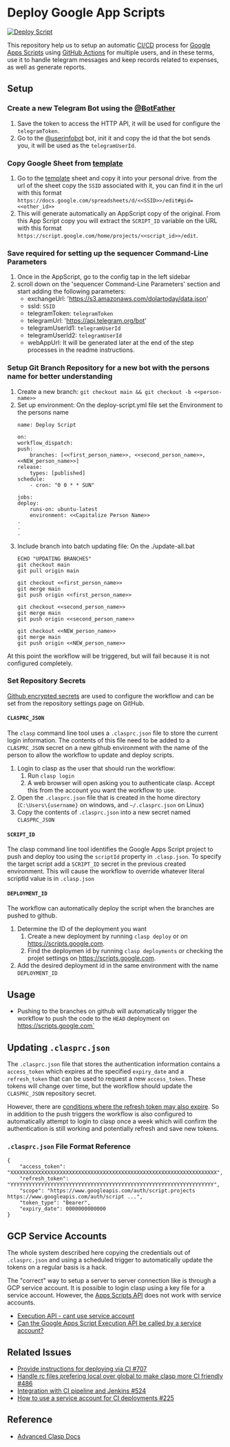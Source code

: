 # Deploy Google App Scripts

[![Deploy Script](https://github.com/SOM-Firmwide/deploy-google-app-script-action/actions/workflows/deploy-script.yml/badge.svg)](https://github.com/SOM-Firmwide/deploy-google-app-script-action/actions/workflows/deploy-script.yml)

This repository help us to setup an automatic [CI/CD](https://en.wikipedia.org/wiki/CI/CD) process for [Google Apps Scripts](https://developers.google.com/apps-script) using [GitHub Actions](https://docs.github.com/en/actions) for multiple users, and in these terms, use it to handle telegram messages and keep records related to expenses, as well as generate reports.
## Setup

### Create a new Telegram Bot using the [@BotFather](https://t.me/BotFather)

1. Save the token to access the HTTP API, it will be used for configure the `telegramToken`.
2. Go to the [@userinfobot](https://t.me/userinfobot) bot, init it and copy the id that the bot sends you, it will be used as the `telegramUserId`.

### Copy Google Sheet from [template](https://docs.google.com/spreadsheets/d/1Pv5DCTmQ2IyI0CZjfkbG78-zs7J71TWCbUOmE-i844Q/edit#gid=385676250)

1. Go to the [template](https://docs.google.com/spreadsheets/d/1Pv5DCTmQ2IyI0CZjfkbG78-zs7J71TWCbUOmE-i844Q/edit#gid=385676250) sheet and copy it into your personal drive. from the url of the sheet copy the `SSID` associated with it, you can find it in the url with this format `https://docs.google.com/spreadsheets/d/<<SSID>>/edit#gid=<<other_id>>`
2. This will generate automatically an AppScript copy of the original. From this App Script copy you will extract the `SCRIPT_ID` variable on the URL with this format `https://script.google.com/home/projects/<<script_id>>/edit`.

### Save required for setting up the sequencer Command-Line Parameters

1. Once in the AppScript, go to the config tap in the left sidebar
2. scroll down on the 'sequencer Command-Line Parameters' section and start adding the following parameters:
    * exchangeUrl: 'https://s3.amazonaws.com/dolartoday/data.json'
    * ssId: `SSID`
    * telegramToken: `telegramToken`
    * telegramUrl: 'https://api.telegram.org/bot'
    * telegramUserId1: `telegramUserId`
    * telegramUserId2: `telegramUserId`
    * webAppUrl: It will be generated later at the end of the step processes in the readme instructions.

### Setup Git Branch Repository for a new bot with the persons name for better understanding

1. Create a new branch: `git checkout main && git checkout -b <<person-name>>`
2. Set up environment: On the deploy-script.yml file set the Environment to the persons name
    ```
    name: Deploy Script

    on:
    workflow_dispatch:
    push:
        branches: [<<first_person_name>>, <<second_person_name>>, <<NEW_person_name>>]
    release:
        types: [published]
    schedule:
        - cron: "0 0 * * SUN"

    jobs:
    deploy:
        runs-on: ubuntu-latest
        environment: <<Capitalize Person Name>>
    .
    .
    .
    ```
3. Include branch into batch updating file: On the ./update-all.bat
    ```
    ECHO "UPDATING BRANCHES"
    git checkout main
    git pull origin main

    git checkout <<first_person_name>>
    git merge main
    git push origin <<first_person_name>>

    git checkout <<second_person_name>>
    git merge main
    git push origin <<second_person_name>>

    git checkout <<NEW_person_name>>
    git merge main
    git push origin <<NEW_person_name>>
    ```

At this point the workflow will be triggered, but will fail because it is not configured completely.

### Set Repository Secrets

[Github encrypted secrets](https://docs.github.com/en/actions/reference/encrypted-secrets) are used to configure the workflow and can be set from the repository settings page on GitHub.
#### `CLASPRC_JSON`

The `clasp` command line tool uses a `.clasprc.json` file to store the current login information. The contents of this file need to be added to a `CLASPRC_JSON` secret on a new github environment with the name of the person to allow the workflow to update and deploy scripts.

1. Login to clasp as the user that should run the workflow: 
   1. Run `clasp login` 
   2. A web browser will open asking you to authenticate clasp. Accept this from the account you want the workflow to use.
2. Open the `.clasprc.json` file that is created in the home directory (`C:\Users\{username}` on windows, and `~/.clasprc.json` on Linux)
3. Copy the contents of `.clasprc.json` into a new secret named `CLASPRC_JSON`

#### `SCRIPT_ID`

The clasp command line tool identifies the Google Apps Script project to push and deploy too using the `scriptId` property in `.clasp.json`. To specify the target script add a `SCRIPT_ID` secret in the previous created environment. This will cause the workflow to override whatever literal scriptId value is in `.clasp.json`

#### `DEPLOYMENT_ID`

The workflow can automatically deploy the script when the branches are pushed to github.

1. Determine the ID of the deployment you want
   1. Create a new deployment by running `clasp deploy` or on https://scripts.google.com.
   2. Find the deploymen id by running `clasp deployments` or checking the projet settings on https://scripts.google.com.
2. Add the desired deployment id in the same environment with the name `DEPLOYMENT_ID`

## Usage

- Pushing to the branches on github will automatically trigger the workflow to push the code to the `HEAD` deployment on https://scripts.google.com`

## Updating `.clasprc.json`

The `.clasprc.json` file that stores the authentication information contains a `access_token` which expires at the specified `expiry_date` and a `refresh_token` that can be used to request a new `access_token`. These tokens will change over time, but the workflow should update the `CLASPRC_JSON` repository secret.

However, there are [conditions where the refresh token may also expire](https://developers.google.com/identity/protocols/oauth2#expiration). So in addition to the push triggers the workflow is also configured to automatically attempt to login to clasp once a week which will confirm the authentication is still working and potentially refresh and save new tokens.

### `.clasprc.json` File Format Reference

    {
        "access_token": "XXXXXXXXXXXXXXXXXXXXXXXXXXXXXXXXXXXXXXXXXXXXXXXXXXXXXXXXXXXXXXXXXXX",
        "refresh_token": "YYYYYYYYYYYYYYYYYYYYYYYYYYYYYYYYYYYYYYYYYYYYYYYYYYYYYYYYYYYYYYYYYY",
        "scope": "https://www.googleapis.com/auth/script.projects https://www.googleapis.com/auth/script ...",
        "token_type": "Bearer",
        "expiry_date": 0000000000000
    }

## GCP Service Accounts

The whole system described here copying the credentials out of `.clasprc.json` and using a scheduled trigger to automatically update the tokens on a regular basis is a hack. 

The "correct" way to setup a server to server connection like is through a GCP service account. It is possible to login clasp using a key file for a service account. However, the [Apps Scripts API](https://developers.google.com/apps-script/api/concepts) does not work with service accounts.

- [Execution API - cant use service account](https://issuetracker.google.com/issues/36763096)
- [Can the Google Apps Script Execution API be called by a service account?](https://stackoverflow.com/questions/33306299/can-the-google-apps-script-execution-api-be-called-by-a-service-account)
  
## Related Issues

- [Provide instructions for deploying via CI #707](https://github.com/google/clasp/issues/707)
- [Handle rc files prefering local over global to make clasp more CI friendly #486](https://github.com/google/clasp/pull/486)
- [Integration with CI pipeline and Jenkins #524](https://github.com/google/clasp/issues/524)
- [How to use a service account for CI deployments #225](https://github.com/google/clasp/issues/225)

## Reference

- [Advanced Clasp Docs](https://github.com/google/clasp/tree/master/docs)
  
